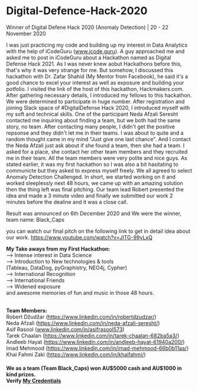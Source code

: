 # Digital-Defence-Hack-2020
Winner of Digital Defene Hack 2020 (Anomaly Detection) | 20 - 22 November 2020

I was just practicing my code and building up my interest in Data Analytics with the help of iCodeGuru (www.icode.guru). A guy approached me and asked me to post in iCodeGuru about a Hackathon named as Digital Defense Hack 2021. As I was never knew aobut Hackathons before this, that's why it was very strange for me. But somehow, I discussed this hackathon with Dr. Zafar Shahid (My Mentor from Facebook), he said it's a good chance to excel your interest as well as exposure and building your potfolio. I visited the link of the host of this hackathon, Hackmakers.com.
After gathering necessary details, I introduced my fellows to this hackathon. We were determined to participate in huge number. After registration and joining Slack space of #DigitalDefense Hack 2020, I introduced myself with my soft and technical skills. One of the participant Neda Afzali Seresht contacted me inquiring about finding a team, but we both had the same story, no team. 
After contacting many people, I didn't get the positive repsonse and they didn't let me in their teams. I was about to quite and a random thought came in my mind "Just give one last chance". And I contact the Neda Afzali just ask about if she found a team, then she had a team. I asked for a place, she contact her other team members and they recruited me in their team. All the team members were very polite and nice guys. As stated earlier, it was my first hackathon so I was also a bit hasitating to communicte but they asked to express myself freely. We all agreed to select Anomaly Detection Challenged. In short, we started working on it and worked sleeplessly next 48 hours, we came up with an amazing solution then the thing left was final pitching. Our team lead Robert presented the idea and made a 3 minute video and finally we submitted our work 2 minutes before the dealine and it was a close call.

Result was announced on 6th December 2020 and We were the winner, team name: Black_Caps

you can watch our final pitch on the following link to get in detail idea about our work.
https://www.youtube.com/watch?v=JITG-99yLxQ

<strong>My Take aways from my First Hackathon: </strong><br>
--> Intense interest in Data Science <br>
--> Introduction to New technologies & tools <br>
(Tableau, DataDog, pyGraphistry, NEO4j, Cypher) <br>
--> International Recognition <br>
--> International Friends <br>
--> Widened exposure <br>
and awesome memories of fun and music in those 48 hours.
<br>
<br>

<strong> Team Members: </strong> <br>
Robert Džudžar (https://www.linkedin.com/in/robertdzudzar/) <br>
Neda Afzali (https://www.linkedin.com/in/neda-afzali-seresht/)<br>
Asif Rasool (www.linkedin.com/in/asifrasool573)<br>
Tarek Chaalan (https://www.linkedin.com/in/tarek-chaalan-682ba5a3/)<br>
Andleeb Hayat (https://www.linkedin.com/in/andleeb-hayat-61940a200/)<br>
Imad Mehmood (https://www.linkedin.com/in/imad-mehmood-66b0b11aa/) <br>
Khai Fahmi Zaki (https://www.linkedin.com/in/khaifahmi/)


<h4> We as a team (Team Black_Caps) won AU$5000 cash and AU$1000 in kind prizes. <br>
Verify <a href= "https://au.badgr.com/public/assertions/bq03RFKhQjymZ4vgyKB_yg" target="_blank" > My Credentials <a>
</h4>
